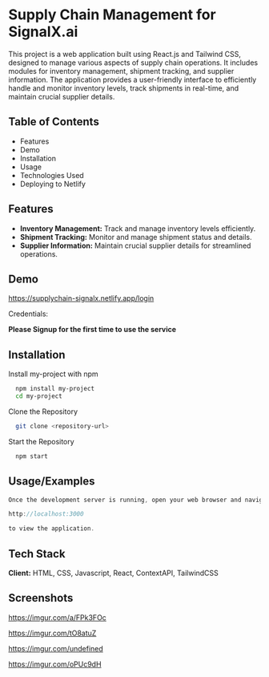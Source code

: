 # Supply Chain Management for SignalX.ai

This project is a web application built using React.js and Tailwind CSS, designed to manage various aspects of supply chain operations. It includes modules for inventory management, shipment tracking, and supplier information. The application provides a user-friendly interface to efficiently handle and monitor inventory levels, track shipments in real-time, and maintain crucial supplier details.

## Table of Contents

- Features
- Demo
- Installation
- Usage
- Technologies Used
- Deploying to Netlify

## Features

- **Inventory Management:** Track and manage inventory levels efficiently.
- **Shipment Tracking:** Monitor and manage shipment status and details.
- **Supplier Information:** Maintain crucial supplier details for streamlined operations.

## Demo

https://supplychain-signalx.netlify.app/login

Credentials:

**Please Signup for the first time to use the service** 


## Installation

Install my-project with npm

```bash
  npm install my-project
  cd my-project
```

Clone the Repository

```bash
  git clone <repository-url>
```

Start the Repository

```bash
  npm start
```

## Usage/Examples

```javascript
Once the development server is running, open your web browser and navigate to

http://localhost:3000

to view the application.
```

## Tech Stack

**Client:** HTML, CSS, Javascript, React, ContextAPI, TailwindCSS

## Screenshots

https://imgur.com/a/FPk3FOc

https://imgur.com/tO8atuZ

https://imgur.com/undefined

https://imgur.com/oPUc9dH

